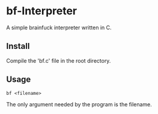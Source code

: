 # bf-Interpreter
A simple brainfuck interpreter written in C.

## Install
Compile the 'bf.c' file in the root directory.

## Usage
```
bf <filename>
```
  
The only argument needed by the program is the filename.
